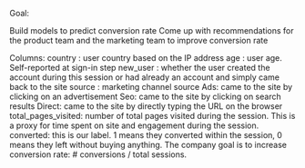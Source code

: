
Goal:

Build models to predict conversion rate
Come up with recommendations for the product team and the marketing team to improve conversion rate

Columns:
country : user country based on the IP address
age : user age. Self-reported at sign-in step
new_user : whether the user created the account during this session or had already an
account and simply came back to the site
source : marketing channel source
Ads: came to the site by clicking on an advertisement
Seo: came to the site by clicking on search results
Direct: came to the site by directly typing the URL on the browser
total_pages_visited: number of total pages visited during the session. This is a proxy for
time spent on site and engagement during the session.
converted: this is our label. 1 means they converted within the session, 0 means they left
without buying anything. The company goal is to increase conversion rate: # conversions
/ total sessions.
